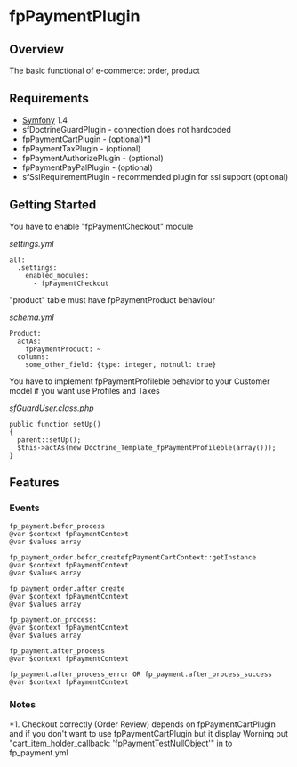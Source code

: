 # fpPaymentPlugin

## Overview

The basic functional of e-commerce: order, product

## Requirements

* [Symfony](http://www.symfony-project.org) 1.4
* sfDoctrineGuardPlugin - connection does not hardcoded 
* fpPaymentCartPlugin - (optional)*1
* fpPaymentTaxPlugin - (optional)
* fpPaymentAuthorizePlugin - (optional)
* fpPaymentPayPalPlugin - (optional)
* sfSslRequirementPlugin - recommended plugin for ssl support (optional)

## Getting Started

You have to enable "fpPaymentCheckout" module
 
_settings.yml_

    all:
      .settings:
        enabled_modules:
          - fpPaymentCheckout
    
"product" table must have fpPaymentProduct behaviour

_schema.yml_

    Product:
      actAs:
        fpPaymentProduct: ~
      columns:
        some_other_field: {type: integer, notnull: true}
        
You have to implement fpPaymentProfileble behavior to your Customer model if you want use Profiles and Taxes
        
_sfGuardUser.class.php_
        
    public function setUp()
    {
      parent::setUp();
      $this->actAs(new Doctrine_Template_fpPaymentProfileble(array()));
    }    
    
    
## Features

### Events

    fp_payment.befor_process
    @var $context fpPaymentContext
    @var $values array
    
    fp_payment_order.befor_createfpPaymentCartContext::getInstance
    @var $context fpPaymentContext
    @var $values array
    
    fp_payment_order.after_create
    @var $context fpPaymentContext
    @var $values array
    
    fp_payment.on_process:
    @var $context fpPaymentContext
    @var $values array
    
    fp_payment.after_process
    @var $context fpPaymentContext
    
    fp_payment.after_process_error OR fp_payment.after_process_success
    @var $context fpPaymentContext
    
### Notes

*1. Checkout correctly (Order Review) depends on fpPaymentCartPlugin and if you don't want to use fpPaymentCartPlugin
but it display Worning put "cart_item_holder_callback: 'fpPaymentTestNullObject'" in to fp_payment.yml

